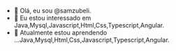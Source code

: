 - 👋 Olá, eu sou @samzubeli.
- 👀 Eu estou interessado em Java,Mysql,Javascript,Html,Css,Typescript,Angular.
- 🌱 Atualmente estou aprendendo ...Java,Mysql,Html,Css,Javascript,Typescript,Angular.

<!---
javabin7777777/javabin7777777 is a ✨ special ✨ repository because its `README.md` (this file) appears on your GitHub profile.
You can click the Preview link to take a look at your changes.
--->
